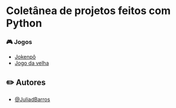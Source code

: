 # Coletânea de projetos feitos com Python

### :video_game: Jogos 
- [Jokenpô](https://github.com/JuliadBarros/Projetos-Python/tree/main/Jogo-Jokenp%C3%B4)
- [Jogo da velha](https://github.com/JuliadBarros/Codigos-Python/tree/main/Jogo-da-velha)
  
## :pencil2: Autores 
- [@JuliadBarros](https://github.com/JuliadBarros)

